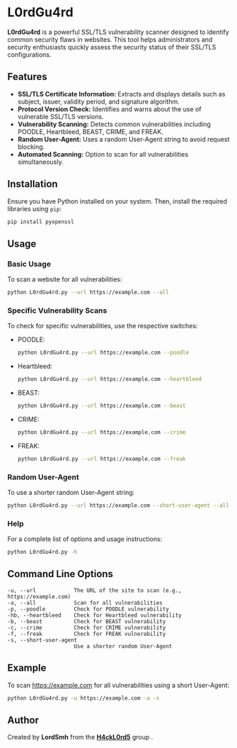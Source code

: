 # L0rdGu4rd

**L0rdGu4rd** is a powerful SSL/TLS vulnerability scanner designed to identify common security flaws in websites. This tool helps administrators and security enthusiasts quickly assess the security status of their SSL/TLS configurations.

## Features

- **SSL/TLS Certificate Information:** Extracts and displays details such as subject, issuer, validity period, and signature algorithm.
- **Protocol Version Check:** Identifies and warns about the use of vulnerable SSL/TLS versions.
- **Vulnerability Scanning:** Detects common vulnerabilities including POODLE, Heartbleed, BEAST, CRIME, and FREAK.
- **Random User-Agent:** Uses a random User-Agent string to avoid request blocking.
- **Automated Scanning:** Option to scan for all vulnerabilities simultaneously.

## Installation

Ensure you have Python installed on your system. Then, install the required libraries using `pip`:

```bash
pip install pyopenssl
```

## Usage

### Basic Usage

To scan a website for all vulnerabilities:

```bash
python L0rdGu4rd.py --url https://example.com --all
```

### Specific Vulnerability Scans

To check for specific vulnerabilities, use the respective switches:

- POODLE: 
  ```bash
  python L0rdGu4rd.py --url https://example.com --poodle
  ```

- Heartbleed:
  ```bash
  python L0rdGu4rd.py --url https://example.com --heartbleed
  ```

- BEAST:
  ```bash
  python L0rdGu4rd.py --url https://example.com --beast
  ```

- CRIME:
  ```bash
  python L0rdGu4rd.py --url https://example.com --crime
  ```

- FREAK:
  ```bash
  python L0rdGu4rd.py --url https://example.com --freak
  ```

### Random User-Agent

To use a shorter random User-Agent string:

```bash
python L0rdGu4rd.py --url https://example.com --short-user-agent --all
```

### Help

For a complete list of options and usage instructions:

```bash
python L0rdGu4rd.py -h
```

## Command Line Options

```text
-u, --url            The URL of the site to scan (e.g., https://example.com)
-a, --all            Scan for all vulnerabilities
-p, --poodle         Check for POODLE vulnerability
-hb, --heartbleed    Check for Heartbleed vulnerability
-b, --beast          Check for BEAST vulnerability
-c, --crime          Check for CRIME vulnerability
-f, --freak          Check for FREAK vulnerability
-s, --short-user-agent
                     Use a shorter random User-Agent
```

## Example

To scan https://example.com for all vulnerabilities using a short User-Agent:

```bash
python L0rdGu4rd.py -u https://example.com -a -s
```

## Author

Created by **LordSmh** from the [**H4ckL0rd5**](lordsmh.github.io) group
.
